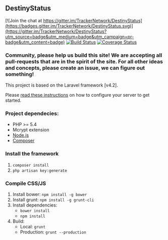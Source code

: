 ## DestinyStatus

[![Join the chat at https://gitter.im/TrackerNetwork/DestinyStatus](https://badges.gitter.im/TrackerNetwork/DestinyStatus.svg)](https://gitter.im/TrackerNetwork/DestinyStatus?utm_source=badge&utm_medium=badge&utm_campaign=pr-badge&utm_content=badge) [![Build Status](https://travis-ci.org/TrackerNetwork/DestinyStatus.svg?branch=master)](https://travis-ci.org/TrackerNetwork/DestinyStatus) [![Coverage Status](https://coveralls.io/repos/TrackerNetwork/DestinyStatus/badge.svg?branch=master&service=github)](https://coveralls.io/github/TrackerNetwork/DestinyStatus?branch=master)

### Community, please help us build this site! We are accepting all pull-requests that are in the spirit of the site.  For all other ideas and concepts, please create an issue, we can figure out something!

This project is based on the Laravel framework [v4.2].

Please [read these instructions](https://laravel.com/docs/4.2#server-requirements) on how to configure your server to get started.

### Project dependecies:

* PHP >= 5.4
* Mcrypt extension
* [Node.js](https://nodejs.org)
* [Composer](https://getcomposer.org)

### Install the framework

1. `composer install`
2. `php artisan key:generate`

### Compile CSS/JS

1. Install bower: `npm install -g bower`
2. Install grunt: `npm install -g grunt-cli`
3. Install dependencies:
    * `bower install`
    * `npm install`
4. Build:
    * Local: `grunt`
    * Production: `grunt --production`
